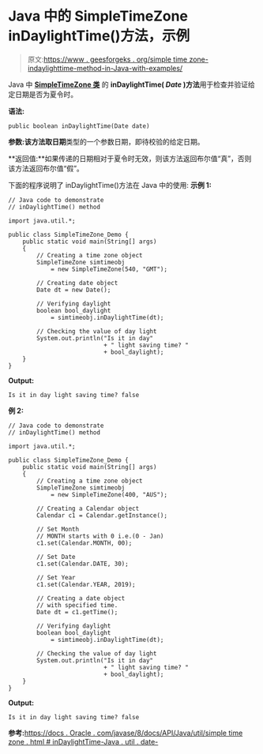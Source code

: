 # Java 中的 SimpleTimeZone inDaylightTime()方法，示例

> 原文:[https://www . geesforgeks . org/simple time zone-indaylighttime-method-in-Java-with-examples/](https://www.geeksforgeeks.org/simpletimezone-indaylighttime-method-in-java-with-examples/)

Java 中 **[SimpleTimeZone 类](https://www.geeksforgeeks.org/tag/java-simpletimezone/)** 的 **inDaylightTime( *Date* )方法**用于检查并验证给定日期是否为夏令时。

**语法:**

```
public boolean inDaylightTime(Date date)
```

**参数:**该方法取**日期**类型的一个参数日期，即待校验的给定日期。

**返回值:**如果传递的日期相对于夏令时无效，则该方法返回布尔值“真”，否则该方法返回布尔值“假”。

下面的程序说明了 inDaylightTime()方法在 Java 中的使用:
**示例 1:**

```
// Java code to demonstrate
// inDaylightTime() method

import java.util.*;

public class SimpleTimeZone_Demo {
    public static void main(String[] args)
    {
        // Creating a time zone object
        SimpleTimeZone simtimeobj
            = new SimpleTimeZone(540, "GMT");

        // Creating date object
        Date dt = new Date();

        // Verifying daylight
        boolean bool_daylight
            = simtimeobj.inDaylightTime(dt);

        // Checking the value of day light
        System.out.println("Is it in day"
                           + " light saving time? "
                           + bool_daylight);
    }
}
```

**Output:**

```
Is it in day light saving time? false

```

**例 2:**

```
// Java code to demonstrate
// inDaylightTime() method

import java.util.*;

public class SimpleTimeZone_Demo {
    public static void main(String[] args)
    {
        // Creating a time zone object
        SimpleTimeZone simtimeobj
            = new SimpleTimeZone(400, "AUS");

        // Creating a Calendar object
        Calendar c1 = Calendar.getInstance();

        // Set Month
        // MONTH starts with 0 i.e.(0 - Jan)
        c1.set(Calendar.MONTH, 00);

        // Set Date
        c1.set(Calendar.DATE, 30);

        // Set Year
        c1.set(Calendar.YEAR, 2019);

        // Creating a date object
        // with specified time.
        Date dt = c1.getTime();

        // Verifying daylight
        boolean bool_daylight
            = simtimeobj.inDaylightTime(dt);

        // Checking the value of day light
        System.out.println("Is it in day"
                           + " light saving time? "
                           + bool_daylight);
    }
}
```

**Output:**

```
Is it in day light saving time? false

```

**参考:**[https://docs . Oracle . com/javase/8/docs/API/Java/util/simple time zone . html # inDaylightTime-Java . util . date-](https://docs.oracle.com/javase/8/docs/api/java/util/SimpleTimeZone.html#inDaylightTime-java.util.Date-)